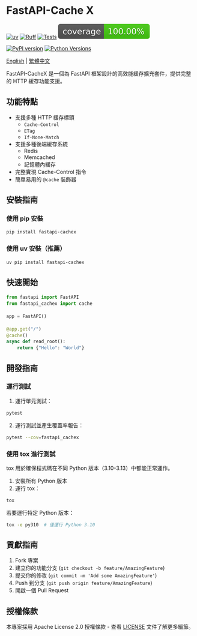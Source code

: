 # FastAPI-Cache X

[![uv](https://img.shields.io/endpoint?url=https://raw.githubusercontent.com/astral-sh/uv/main/assets/badge/v0.json)](https://github.com/astral-sh/uv)
[![Ruff](https://img.shields.io/endpoint?url=https://raw.githubusercontent.com/astral-sh/ruff/main/assets/badge/v2.json)](https://github.com/astral-sh/ruff)
[![Tests](https://github.com/allen0099/FastAPI-CacheX/actions/workflows/test.yml/badge.svg)](https://github.com/allen0099/FastAPI-CacheX/actions/workflows/test.yml)
[![Coverage Status](https://raw.githubusercontent.com/allen0099/FastAPI-CacheX/coverage-badge/coverage.svg)](https://github.com/allen0099/FastAPI-CacheX/actions/workflows/test.yml)

[![PyPI version](https://badge.fury.io/py/fastapi-cachex.svg)](https://badge.fury.io/py/fastapi-cachex)
[![Python Versions](https://img.shields.io/pypi/pyversions/fastapi-cachex.svg)](https://pypi.org/project/fastapi-cachex/)

[English](../README.md) | [繁體中文](README.zh-TW.md)

FastAPI-CacheX 是一個為 FastAPI 框架設計的高效能緩存擴充套件，提供完整的 HTTP 緩存功能支援。

## 功能特點

- 支援多種 HTTP 緩存標頭
  - `Cache-Control`
  - `ETag`
  - `If-None-Match`
- 支援多種後端緩存系統
  - Redis
  - Memcached
  - 記憶體內緩存
- 完整實現 Cache-Control 指令
- 簡單易用的 `@cache` 裝飾器

## 安裝指南

### 使用 pip 安裝

```bash
pip install fastapi-cachex
```

### 使用 uv 安裝（推薦）

```bash
uv pip install fastapi-cachex
```

## 快速開始

```python
from fastapi import FastAPI
from fastapi_cachex import cache

app = FastAPI()

@app.get("/")
@cache()
async def read_root():
    return {"Hello": "World"}
```

## 開發指南

### 運行測試

1. 運行單元測試：
```bash
pytest
```

2. 運行測試並產生覆蓋率報告：
```bash
pytest --cov=fastapi_cachex
```

### 使用 tox 進行測試

tox 用於確保程式碼在不同 Python 版本（3.10-3.13）中都能正常運作。

1. 安裝所有 Python 版本
2. 運行 tox：
```bash
tox
```

若要運行特定 Python 版本：
```bash
tox -e py310  # 僅運行 Python 3.10
```

## 貢獻指南

1. Fork 專案
2. 建立你的功能分支 (`git checkout -b feature/AmazingFeature`)
3. 提交你的修改 (`git commit -m 'Add some AmazingFeature'`)
4. Push 到分支 (`git push origin feature/AmazingFeature`)
5. 開啟一個 Pull Request

## 授權條款

本專案採用 Apache License 2.0 授權條款 - 查看 [LICENSE](../LICENSE) 文件了解更多細節。
